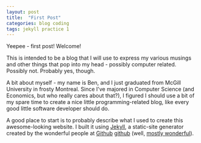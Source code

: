 ```yaml
---
layout: post
title:  "First Post"
categories: blog coding
tags: jekyll practice 1
---
```


Yeepee - first post! Welcome!

This is intended to be a blog that I will use to express my various musings and other things that pop into my head - possibly computer related. Possibly not. Probably yes, though.

A bit about myself - my name is Ben, and I just graduated from McGill University in frosty Montreal. Since I've majored in Computer Science (and Economics, but who really cares about that?), I figured I should use a bit of my spare time to create a nice little programming-related blog, like every good little software developer should do.

A good place to start is to probably describe what I used to create this awesome-looking website. I built it using [Jekyll][jekyll], a static-site generator created by the wonderful people at [Github] [github] (well, [mostly wonderful][github_trouble]). 

[jekyll]:    http://jekyllrb.com
[github]:    http://jekyllrb.com
[github_trouble]:    http://techcrunch.com/2014/03/15/julie-ann-horvath-describes-sexism-and-intimidation-behind-her-github-exit/
